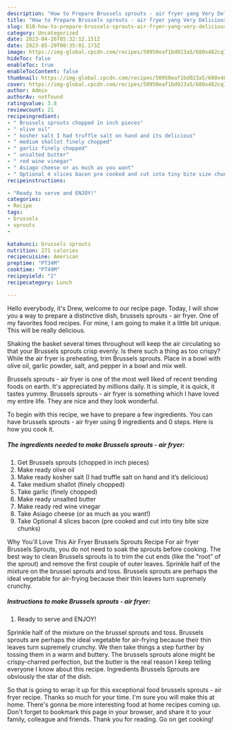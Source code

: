 ```yaml
---
description: "How to Prepare Brussels sprouts - air fryer yang Very Delicious}"
title: "How to Prepare Brussels sprouts - air fryer yang Very Delicious}"
slug: 810-how-to-prepare-brussels-sprouts-air-fryer-yang-very-delicious
category: Uncategorized
date: 2023-04-26T05:32:12.151Z
date: 2023-05-20T00:35:01.173Z
image: https://img-global.cpcdn.com/recipes/50950eaf1bd023a5/680x482cq70/brussels-sprouts-air-fryer-recipe-main-photo.jpg
hideToc: false
enableToc: true
enableTocContent: false
thumbnail: https://img-global.cpcdn.com/recipes/50950eaf1bd023a5/680x482cq70/brussels-sprouts-air-fryer-recipe-main-photo.jpg
cover: https://img-global.cpcdn.com/recipes/50950eaf1bd023a5/680x482cq70/brussels-sprouts-air-fryer-recipe-main-photo.jpg
author: Admin
authorAv: notfound
ratingvalue: 3.8
reviewcount: 21
recipeingredient:
- " Brussels sprouts chopped in inch pieces"
- " olive oil"
- " kosher salt I had truffle salt on hand and its delicious"
- " medium shallot finely chopped"
- " garlic finely chopped"
- " unsalted butter"
- " red wine vinegar"
- " Asiago cheese or as much as you want"
- " Optional 4 slices bacon pre cooked and cut into tiny bite size chunks"
recipeinstructions:

- "Ready to serve and ENJOY!"
categories:
- Recipe
tags:
- brussels
- sprouts
- 

katakunci: brussels sprouts  
nutrition: 271 calories
recipecuisine: American
preptime: "PT34M"
cooktime: "PT49M"
recipeyield: "2"
recipecategory: Lunch

---
```



Hello everybody, it's Drew, welcome to our recipe page. Today, I will show you a way to prepare a distinctive dish, brussels sprouts - air fryer. One of my favorites food recipes. For mine, I am going to make it a little bit unique. This will be really delicious.

Shaking the basket several times throughout will keep the air circulating so that your Brussels sprouts crisp evenly. Is there such a thing as too crispy? While the air fryer is preheating, trim Brussels sprouts. Place in a bowl with olive oil, garlic powder, salt, and pepper in a bowl and mix well.

Brussels sprouts - air fryer is one of the most well liked of recent trending foods on earth. It's appreciated by millions daily. It is simple, it is quick, it tastes yummy. Brussels sprouts - air fryer is something which I have loved my entire life. They are nice and they look wonderful.


To begin with this recipe, we have to prepare a few ingredients. You can have brussels sprouts - air fryer using 9 ingredients and 0 steps. Here is how you cook it.

<!--inarticleads1-->

##### The ingredients needed to make Brussels sprouts - air fryer:

1. Get  Brussels sprouts (chopped in inch pieces)
1. Make ready  olive oil
1. Make ready  kosher salt (I had truffle salt on hand and it’s delicious)
1. Take  medium shallot (finely chopped)
1. Take  garlic (finely chopped)
1. Make ready  unsalted butter
1. Make ready  red wine vinegar
1. Take  Asiago cheese (or as much as you want!)
1. Take  Optional 4 slices bacon (pre cooked and cut into tiny bite size chunks)


Why You&#39;ll Love This Air Fryer Brussels Sprouts Recipe For air fryer Brussels Sprouts, you do not need to soak the sprouts before cooking. The best way to clean Brussels sprouts is to trim the cut ends (like the &#34;root&#34; of the sprout) and remove the first couple of outer leaves. Sprinkle half of the mixture on the brussel sprouts and toss. Brussels sprouts are perhaps the ideal vegetable for air-frying because their thin leaves turn supremely crunchy. 

<!--inarticleads2-->

##### Instructions to make Brussels sprouts - air fryer:


1. Ready to serve and ENJOY!

Sprinkle half of the mixture on the brussel sprouts and toss. Brussels sprouts are perhaps the ideal vegetable for air-frying because their thin leaves turn supremely crunchy. We then take things a step further by tossing them in a warm and buttery. The brussels sprouts alone might be crispy-charred perfection, but the butter is the real reason I keep telling everyone I know about this recipe. Ingredients Brussels Sprouts are obviously the star of the dish. 

So that is going to wrap it up for this exceptional food brussels sprouts - air fryer recipe. Thanks so much for your time. I'm sure you will make this at home. There's gonna be more interesting food at home recipes coming up. Don't forget to bookmark this page in your browser, and share it to your family, colleague and friends. Thank you for reading. Go on get cooking!
